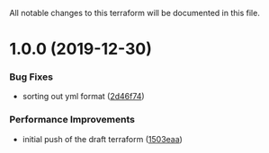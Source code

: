All notable changes to this terraform will be documented in this file.

# 1.0.0 (2019-12-30)


### Bug Fixes

* sorting out yml format ([2d46f74](https://github.com/barundel/terraform-aws-s3-website/commit/2d46f74cf46dea8de1495fa5e6f131db665f35d5))


### Performance Improvements

* initial push of the draft terraform ([1503eaa](https://github.com/barundel/terraform-aws-s3-website/commit/1503eaa9e17186f7a83b567400a2a62a68af8a82))
